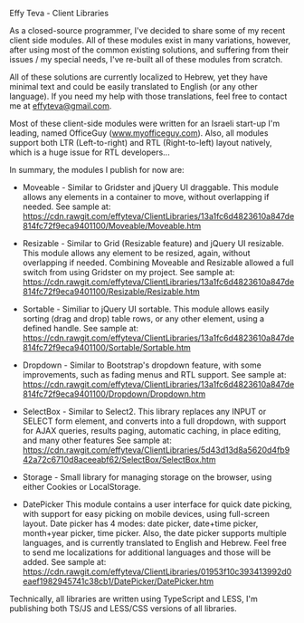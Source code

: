 Effy Teva - Client Libraries

As a closed-source programmer, I've decided to share some of my recent client side modules.
All of these modules exist in many variations, however, after using most of the common existing solutions, and suffering from their issues / my special needs, I've re-built all of these modules from scratch.

All of these solutions are currently localized to Hebrew, yet they have minimal text and could be easily translated to English (or any other language). If you need my help with those translations, feel free to contact me at effyteva@gmail.com.

Most of these client-side modules were written for an Israeli start-up I'm leading, named OfficeGuy (www.myofficeguy.com). 
Also, all modules support both LTR (Left-to-right) and RTL (Right-to-left) layout natively, which is a huge issue for RTL developers...

In summary, the modules I publish for now are:
* Moveable - Similar to Gridster and jQuery UI draggable.
This module allows any elements in a container to move, without overlapping if needed.
See sample at: https://cdn.rawgit.com/effyteva/ClientLibraries/13a1fc6d4823610a847de814fc72f9eca9401100/Moveable/Moveable.htm

* Resizable - Similar to Grid (Resizable feature) and jQuery UI resizable.
This module allows any element to be resized, again, without overlapping if needed.
Combining Moveable and Resizable allowed a full switch from using Gridster on my project.
See sample at: https://cdn.rawgit.com/effyteva/ClientLibraries/13a1fc6d4823610a847de814fc72f9eca9401100/Resizable/Resizable.htm

* Sortable - Similiar to jQuery UI sortable.
This module allows easily sorting (drag and drop) table rows, or any other element, using a defined handle.
See sample at: https://cdn.rawgit.com/effyteva/ClientLibraries/13a1fc6d4823610a847de814fc72f9eca9401100/Sortable/Sortable.htm

* Dropdown - Similar to Bootstrap's dropdown feature, with some improvements, such as fading menus and RTL support.
See sample at: https://cdn.rawgit.com/effyteva/ClientLibraries/13a1fc6d4823610a847de814fc72f9eca9401100/Dropdown/Dropdown.htm

* SelectBox - Similar to Select2.
This library replaces any INPUT or SELECT form element, and converts into a full dropdown, with support for AJAX queries, results paging, automatic caching, in place editing, and many other features
See sample at: https://cdn.rawgit.com/effyteva/ClientLibraries/5d43d13d8a5620d4fb942a72c6710d8aceeabf62/SelectBox/SelectBox.htm

* Storage - Small library for managing storage on the browser, using either Cookies or LocalStorage.

* DatePicker
This module contains a user interface for quick date picking, with support for easy picking on mobile devices, using full-screen layout.
Date picker has 4 modes: date picker, date+time picker, month+year picker, time picker.
Also, the date picker supports multiple languages, and is currently translated to English and Hebrew.
Feel free to send me localizations for additional languages and those will be added.
See sample at: https://cdn.rawgit.com/effyteva/ClientLibraries/01953f10c393413992d0eaef1982945741c38cb1/DatePicker/DatePicker.htm

Technically, all libraries are written using TypeScript and LESS, I'm publishing both TS/JS and LESS/CSS versions of all libraries.